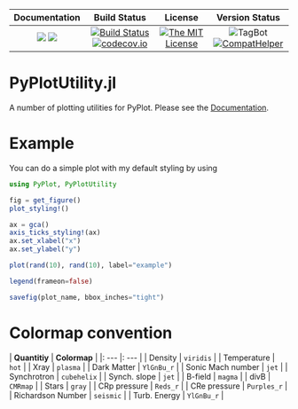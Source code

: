 | **Documentation**                                                 | **Build Status**                                                                                | **License**                                                                                | **Version Status** |
|:-----------------------------------------------------------------:|:-----------------------------------------------------------------------------------------------:| :-----------------------------------------------------------------------------------------------:|:-----------:|
[![](https://img.shields.io/badge/docs-stable-blue.svg)](https://LudwigBoess.github.io/PyPlotUtility.jl/stable) [![](https://img.shields.io/badge/docs-dev-blue.svg)](https://LudwigBoess.github.io/PyPlotUtility.jl/dev) | [![Build Status](https://github.com/LudwigBoess/PyPlotUtility.jl/actions/workflows/jlpkgbutler-ci-master-workflow.yml/badge.svg)](https://github.com/LudwigBoess/PyPlotUtility.jl/actions/workflows/jlpkgbutler-ci-master-workflow.yml) [![codecov.io](https://codecov.io/gh/LudwigBoess/PyPlotUtility.jl/coverage.svg?branch=main)](https://codecov.io/gh/LudwigBoess/PyPlotUtility.jl?branch=main) | [![The MIT License](https://img.shields.io/badge/license-MIT-orange.svg)](LICENSE.md) | ![TagBot](https://github.com/LudwigBoess/PyPlotUtility.jl/workflows/TagBot/badge.svg) [![CompatHelper](https://github.com/LudwigBoess/PyPlotUtility.jl/actions/workflows/jlpkgbutler-compathelper-workflow.yml/badge.svg)](https://github.com/LudwigBoess/PyPlotUtility.jl/actions/workflows/jlpkgbutler-compathelper-workflow.yml) |


# PyPlotUtility.jl

A number of plotting utilities for PyPlot. Please see the [Documentation](https://LudwigBoess.github.io/PyPlotUtility.jl/dev).

# Example

You can do a simple plot with my default styling by using

```julia
using PyPlot, PyPlotUtility

fig = get_figure()
plot_styling!()

ax = gca()
axis_ticks_styling!(ax)
ax.set_xlabel("x")
ax.set_ylabel("y")

plot(rand(10), rand(10), label="example")

legend(frameon=false)

savefig(plot_name, bbox_inches="tight")
```

# Colormap convention

| **Quantitiy** | **Colormap** |
|: ---          |: ---         |
| Density       | `viridis`    |
| Temperature   | `hot`        |
| Xray          | `plasma`     |
| Dark Matter   | `YlGnBu_r`   |
| Sonic Mach number | `jet`    |
| Synchrotron   | `cubehelix`  |
| Synch. slope  | `jet`        |
| B-field       | `magma`      |
| divB          | `CMRmap`     |
| Stars         | `gray`       |
| CRp pressure  | `Reds_r`     |
| CRe pressure  | `Purples_r`  |
| Richardson Number | `seismic` |
| Turb. Energy  | `YlGnBu_r`   |